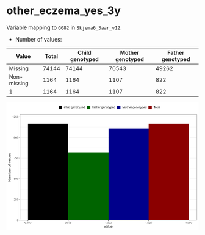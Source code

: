 # other_eczema_yes_3y
Variable mapping to `GG82` in `Skjema6_3aar_v12`.
- Number of values:

| Value | Total | Child genotyped | Mother genotyped | Father genotyped |
| ----- | ----- | --------------- | ---------------- | ---------------- |
| Missing | 74144 | 74144 | 70543 | 49262 |
| Non-missing | 1164 | 1164 | 1107 | 822 |
| 1 | 1164 | 1164 | 1107 | 822 |



![](other_eczema_yes_3y_n.png)



